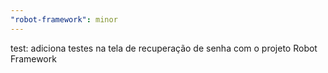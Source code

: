 ```yaml
---
"robot-framework": minor
---
```


test: adiciona testes na tela de recuperação de senha com o projeto Robot Framework
